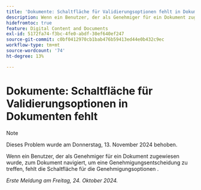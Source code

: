```yaml
---
title: 'Dokumente: Schaltfläche für Validierungsoptionen fehlt in Dokumenten'
description: Wenn ein Benutzer, der als Genehmiger für ein Dokument zugewiesen wurde, zum Dokument navigiert, um eine Genehmigungsentscheidung zu treffen, fehlt die Schaltfläche für die Genehmigungsoptionen .
hidefromtoc: true
feature: Digital Content and Documents
exl-id: 5172fa74-f3bc-4fe0-abdf-30ef640ef247
source-git-commit: c0bf0412970cb1bab476b59413ed44e0b432c9ec
workflow-type: tm+mt
source-wordcount: '74'
ht-degree: 13%

---
```


# Dokumente: Schaltfläche für Validierungsoptionen in Dokumenten fehlt

>[!NOTE]
>
>Dieses Problem wurde am Donnerstag, 13. November 2024 behoben.

Wenn ein Benutzer, der als Genehmiger für ein Dokument zugewiesen wurde, zum Dokument navigiert, um eine Genehmigungsentscheidung zu treffen, fehlt die Schaltfläche für die Genehmigungsoptionen .

_Erste Meldung am Freitag, 24. Oktober 2024._

